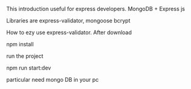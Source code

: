 This introduction useful for express developers.
MongoDB + Express js


Libraries are 
express-validator,
mongoose
bcrypt

How to ezy use express-validator.
After download

npm install

run the project 

npm run start:dev

particular need mongo DB in your pc  


